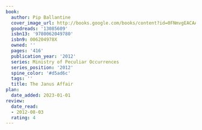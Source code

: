 ```yaml
---
book:
  author: Pip Ballantine
  cover_image_url: http://books.google.com/books/content?id=0FNmvgEACAAJ&printsec=frontcover&img=1&zoom=1&source=gbs_api
  goodreads: '13085609'
  isbn13: '9780062049780'
  isbn9: 006204978X
  owned: ''
  pages: '416'
  publication_year: '2012'
  series: Ministry of Peculiar Occurrences
  series_position: '2012'
  spine_color: '#d5ad6c'
  tags: ''
  title: The Janus Affair
plan:
  date_added: 2023-01-01
review:
  date_read:
  - 2012-08-03
  rating: 4
---
```

